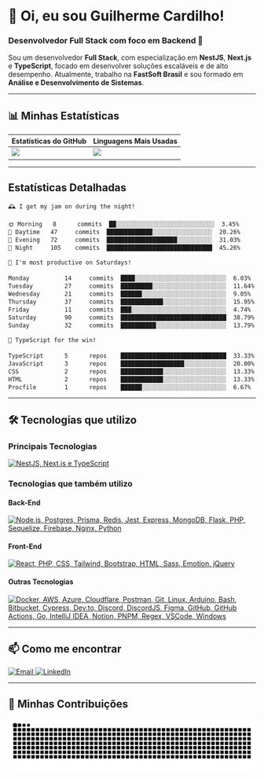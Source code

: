# 👋 Oi, eu sou Guilherme Cardilho!

### Desenvolvedor Full Stack com foco em Backend 🚀

Sou um desenvolvedor **Full Stack**, com especialização em **NestJS**, **Next.js** e **TypeScript**, focado em desenvolver soluções escaláveis e de alto desempenho. Atualmente, trabalho na **FastSoft Brasil** e sou formado em **Análise e Desenvolvimento de Sistemas**.

---

## 📊 Minhas Estatísticas

| Estatísticas do GitHub | Linguagens Mais Usadas |
|------------------------|------------------------|
| <img src="https://github-readme-stats-azure-kappa.vercel.app/api?username=guicardilho&locale=pt-BR&hide_rank=true&rank_icon=github&show_icons=true&include_all_commits=true&hide=stars,issues,contribs&show=prs_merged&api_domain=https://github-readme-stats-azure-kappa.vercel.app&theme=dark" width="650"/> | <img src="https://github-readme-stats.vercel.app/api/top-langs/?username=guicardilho&layout=compact&theme=dark&include_all_commits=true&locale=pt-BR" width="340"/> |


---

## Estatísticas Detalhadas

<!-- README-STATS:START -->

```
🕰️ I get my jam on during the night!

🌞 Morning  	8      commits	██░░░░░░░░░░░░░░░░░░░░░░░░░░░░	3.45%
🌆 Daytime  	47     commits	█████████████░░░░░░░░░░░░░░░░░	20.26%
🌃 Evening  	72     commits	████████████████████░░░░░░░░░░	31.03%
🌙 Night    	105    commits	██████████████████████████████	45.26%
```

```
📅 I'm most productive on Saturdays!

Monday      	14     commits	████░░░░░░░░░░░░░░░░░░░░░░░░░░	6.03%
Tuesday     	27     commits	█████████░░░░░░░░░░░░░░░░░░░░░	11.64%
Wednesday   	21     commits	██████░░░░░░░░░░░░░░░░░░░░░░░░	9.05%
Thursday    	37     commits	████████████░░░░░░░░░░░░░░░░░░	15.95%
Friday      	11     commits	███░░░░░░░░░░░░░░░░░░░░░░░░░░░	4.74%
Saturday    	90     commits	██████████████████████████████	38.79%
Sunday      	32     commits	██████████░░░░░░░░░░░░░░░░░░░░	13.79%
```

```
🧪 TypeScript for the win!

TypeScript  	5      repos	██████████████████████████████	33.33%
JavaScript  	3      repos	██████████████████░░░░░░░░░░░░	20.00%
CSS         	2      repos	████████████░░░░░░░░░░░░░░░░░░	13.33%
HTML        	2      repos	████████████░░░░░░░░░░░░░░░░░░	13.33%
Procfile    	1      repos	██████░░░░░░░░░░░░░░░░░░░░░░░░	6.67%
```

<!-- README-STATS:END -->

---

## 🛠️ Tecnologias que utilizo

### **Principais Tecnologias**
[![NestJS, Next.js e TypeScript](https://skillicons.dev/icons?i=nestjs,nextjs,typescript&theme=dark)](https://skillicons.dev)

### **Tecnologias que também utilizo**

#### **Back-End**
[![Node.js, Postgres, Prisma, Redis, Jest, Express, MongoDB, Flask, PHP, Sequelize, Firebase, Nginx, Python](https://skillicons.dev/icons?i=nodejs,postgres,prisma,redis,jest,express,mongodb,flask,php,sequelize,firebase,nginx,py&theme=dark)](https://skillicons.dev)

#### **Front-End**
[![React, PHP, CSS, Tailwind, Bootstrap, HTML, Sass, Emotion, jQuery](https://skillicons.dev/icons?i=react,php,css,tailwind,bootstrap,html,sass,emotion,jquery&theme=dark)](https://skillicons.dev)

#### **Outras Tecnologias**
[![Docker, AWS, Azure, Cloudflare, Postman, Git, Linux, Arduino, Bash, Bitbucket, Cypress, Dev.to, Discord, DiscordJS, Figma, GitHub, GitHub Actions, Go, IntelliJ IDEA, Notion, PNPM, Regex, VSCode, Windows](https://skillicons.dev/icons?i=docker,aws,azure,cloudflare,postman,git,linux,arduino,bash,bitbucket,cypress,devto,discord,discordjs,figma,github,githubactions,go,idea,notion,pnpm,regex,vscode,windows&theme=dark)](https://skillicons.dev)

---

## 📫 Como me encontrar

<p align="start">
  <a href="mailto:gui_cardilho@hotmail.com">
    <img src="https://img.shields.io/badge/-Email-%23333?style=for-the-badge&logo=gmail&logoColor=white" alt="Email">
  </a>
  <a href="https://www.linkedin.com/in/guilherme-cardilho" target="_blank">
    <img src="https://img.shields.io/badge/-LinkedIn-%230077B5?style=for-the-badge&logo=linkedin&logoColor=white" alt="LinkedIn">
  </a>
</p>

---

## 🐍 Minhas Contribuições

<picture>
  <source media="(prefers-color-scheme: dark)" srcset="https://raw.githubusercontent.com/GuiCardilho/GuiCardilho/output/github-snake-dark.svg" />
  <source media="(prefers-color-scheme: light)" srcset="https://raw.githubusercontent.com/GuiCardilho/GuiCardilho/output/github-snake.svg" />
  <img alt="github-snake" src="https://raw.githubusercontent.com/GuiCardilho/GuiCardilho/output/github-snake.svg" />
</picture>
